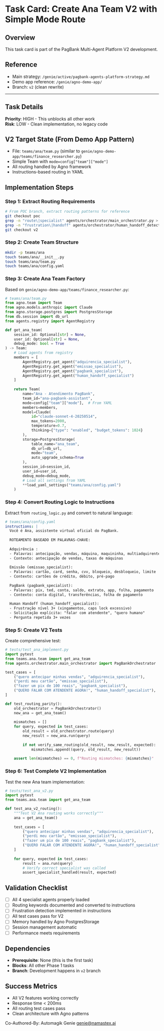 # Task Card: Create Ana Team V2 with Simple Mode Route

## Overview
This task card is part of the PagBank Multi-Agent Platform V2 development.

## Reference
- Main strategy: `/genie/active/pagbank-agents-platform-strategy.md`
- Demo app reference: `/genie/agno-demo-app/`
- Branch: `v2` (clean rewrite)

---

## Task Details

**Priority**: HIGH - This unblocks all other work  
**Risk**: LOW - Clean implementation, no legacy code

## V2 Target State (From Demo App Pattern)
- File: `teams/ana/team.py` (similar to `genie/agno-demo-app/teams/finance_researcher.py`)
- Simple Team with `mode=config["team"]["mode"]` 
- All routing handled by Agno framework
- Instructions-based routing in YAML

## Implementation Steps

### Step 1: Extract Routing Requirements 
```bash
# From POC branch, extract routing patterns for reference
git checkout poc
grep -n "route\|specialist" agents/orchestrator/main_orchestrator.py > v2-routing-requirements.txt
grep -n "frustration\|handoff" agents/orchestrator/human_handoff_detector.py >> v2-routing-requirements.txt
git checkout v2
```

### Step 2: Create Team Structure 
```bash
mkdir -p teams/ana
touch teams/ana/__init__.py
touch teams/ana/team.py
touch teams/ana/config.yaml
```

### Step 3: Create Ana Team Factory 
Based on `genie/agno-demo-app/teams/finance_researcher.py`:

```python
# teams/ana/team.py
from agno.team import Team
from agno.models.anthropic import Claude
from agno.storage.postgres import PostgresStorage
from db.session import db_url
from agents.registry import AgentRegistry

def get_ana_team(
    session_id: Optional[str] = None,
    user_id: Optional[str] = None,
    debug_mode: bool = True
) -> Team:
    # Load agents from registry
    members = [
        AgentRegistry.get_agent("adquirencia_specialist"),
        AgentRegistry.get_agent("emissao_specialist"),
        AgentRegistry.get_agent("pagbank_specialist"),
        AgentRegistry.get_agent("human_handoff_specialist")
    ]
    
    return Team(
        name="Ana - Atendimento PagBank",
        team_id="ana-pagbank-assistant",
        mode=config["team"]["mode"],  # From YAML
        members=members,
        model=Claude(
            id="claude-sonnet-4-20250514",
            max_tokens=2000,
            temperature=0.7,
            thinking={"type": "enabled", "budget_tokens": 1024}
        ),
        storage=PostgresStorage(
            table_name="ana_team",
            db_url=db_url,
            mode="team",
            auto_upgrade_schema=True
        ),
        session_id=session_id,
        user_id=user_id,
        debug_mode=debug_mode,
        # Load all settings from YAML
        **load_yaml_settings("teams/ana/config.yaml")
    )
```

### Step 4: Convert Routing Logic to Instructions 
Extract from `routing_logic.py` and convert to natural language:

```yaml
# teams/ana/config.yaml
instructions: |
  Você é Ana, assistente virtual oficial do PagBank.
  
  ROTEAMENTO BASEADO EM PALAVRAS-CHAVE:
  
  Adquirência :
  - Palavras: antecipação, vendas, máquina, maquininha, multiadquirente
  - Contexto: antecipação de vendas, taxas de máquinas
  
  Emissão (emissao_specialist):
  - Palavras: cartão, card, senha, cvv, bloqueio, desbloqueio, limite
  - Contexto: cartões de crédito, débito, pré-pago
  
  PagBank (pagbank_specialist):
  - Palavras: pix, ted, conta, saldo, extrato, app, folha, pagamento
  - Contexto: conta digital, transferências, folha de pagamento
  
  Human Handoff (human_handoff_specialist):
  - Frustração nível 3+ (xingamentos, caps lock excessivo)
  - Solicitação explícita: "falar com atendente", "quero humano"
  - Pergunta repetida 3+ vezes
```

### Step 5: Create V2 Tests 
Create comprehensive test:

```python
# tests/test_ana_implement.py
import pytest
from teams.ana.team import get_ana_team
from agents.orchestrator.main_orchestrator import PagBankOrchestrator

test_cases = [
    ("quero antecipar minhas vendas", "adquirencia_specialist"),
    ("perdi meu cartão", "emissao_specialist"),
    ("fazer um pix de 100 reais", "pagbank_specialist"),
    ("QUERO FALAR COM ATENDENTE AGORA!", "human_handoff_specialist"),
]

def test_routing_parity():
    old_orchestrator = PagBankOrchestrator()
    new_ana = get_ana_team()
    
    mismatches = []
    for query, expected in test_cases:
        old_result = old_orchestrator.route(query)
        new_result = new_ana.run(query)
        
        if not verify_same_routing(old_result, new_result, expected):
            mismatches.append((query, old_result, new_result))
    
    assert len(mismatches) == 0, f"Routing mismatches: {mismatches}"
```

### Step 6: Test Complete V2 Implementation 
Test the new Ana team implementation:

```python
# tests/test_ana_v2.py
import pytest
from teams.ana.team import get_ana_team

def test_ana_v2_routing():
    """Test V2 Ana routing works correctly"""
    ana = get_ana_team()
    
    test_cases = [
        ("quero antecipar minhas vendas", "adquirencia_specialist"),
        ("perdi meu cartão", "emissao_specialist"),
        ("fazer um pix de 100 reais", "pagbank_specialist"),
        ("QUERO FALAR COM ATENDENTE AGORA!", "human_handoff_specialist"),
    ]
    
    for query, expected in test_cases:
        result = ana.run(query)
        # Verify correct specialist was called
        assert_specialist_handled(result, expected)
```

## Validation Checklist
- [ ] All 4 specialist agents properly loaded
- [ ] Routing keywords documented and converted to instructions
- [ ] Frustration detection implemented in instructions
- [ ] All test cases pass for V2
- [ ] Memory handled by Agno PostgresStorage
- [ ] Session management automatic
- [ ] Performance meets requirements

## Dependencies
- **Prerequisite**: None (this is the first task)
- **Blocks**: All other Phase 1 tasks
- **Branch**: Development happens in `v2` branch

## Success Metrics
- All V2 features working correctly
- Response time < 200ms
- All routing test cases pass
- Clean architecture with Agno patterns

Co-Authored-By: Automagik Genie <genie@namastex.ai>
